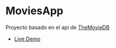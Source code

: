 # MoviesApp

Proyecto basado en el api de [TheMovieDB](https://www.themoviedb.org/)

- [Live Demo](https://fabianleon95.github.io/movies-app/)
